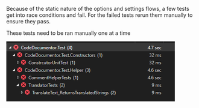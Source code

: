 Because of the static nature of the options and settings flows, a few tests get into race conditions and fail. For the failed tests
rerun them manually to ensure they pass.

These tests need to be ran manually one at a time

![Issues](../GifInstruction/unitTestIssues.PNG)
